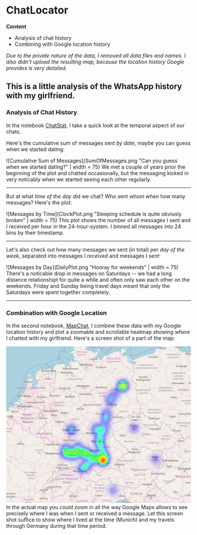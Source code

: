 # ChatLocator

**Content**

- Analysis of chat history
- Combining with Google location history

*Due to the private nature of the data, I removed all data files and names. I also didn't upload the resulting map, because the location history Google provides is very detailed.*


## This is a little analysis of the WhatsApp history with my girlfriend.

### Analysis of Chat History
In the notebook [ChatStat](ChatStat.ipynb), I take a quick look at the temporal aspect of our chats. 

Here's the cumulative sum of messages sent *by date*, maybe you can guess when we started dating:

![Cumulative Sum of Messages](SumOfMessages.png "Can you guess when we started dating?" | width = 75)
We met a couple of years prior the beginning of the plot and chatted occasionally, but the messaging kicked in very noticably when we started seeing each other regularly.

---------

But at what *time of the day* did we chat? Who sent whom when how many messages? Here's the plot:

![Messages by Time](ClockPlot.png "Sleeping schedule is quite obviusly broken" | width = 75)
This plot shows the number of all messages I sent and I received per hour in the 24-hour-system. I binned all messages into 24 bins by their timestamp.

----------

Let's also check out how many messages we sent (in total) per *day of the week*, separated into messages I *received* and messages I *sent*:

![Messages by Day](DailyPlot.png "Hooray for weekends" | width = 75)
There's a noticable drop in messages on Saturdays -- we had a long distance relationshipt for quite a while and often only saw each other on the weekends. Friday and Sunday being travel days meant that only the Saturdays were spent together completely.

---------

### Combination with Google Location
In the second notebook, [MapChat](MapChat.ipynb), I combine these data with my Google location history and plot a zoomable and scrollable heatmap showing *where* I chatted with my girlfriend. Here's a screen shot of a part of the map:

![Screen Shot of the Heatmap-Map](SampleScreenshot.png "Surveillance..." )
In the actual map you could zoom in all the way Google Maps allows to see precisely where I was when I sent or received a message. Let this screen shot suffice to show where I lived at the time (Munich) and my travels through Germany during that time period.

